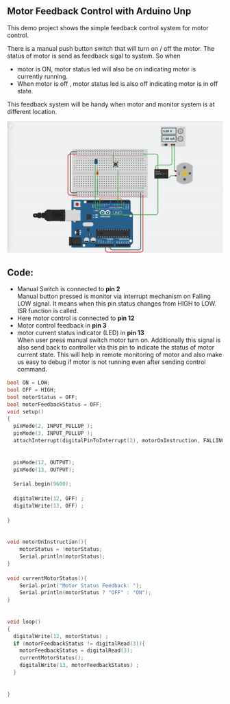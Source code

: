 ## Motor Feedback Control with Arduino Unp

This demo project shows the simple feedback control system for motor control. 

There is a manual push button switch that will turn on / off the motor. The status of motor is send as feedback sigal to system. So when 
- motor is ON, motor status led will also be on indicating motor is currently running. 
- When motor is off , motor status led is also off indicating motor is in off state.

This feedback system will be handy when motor and monitor system is at different location.

![motor_feedback](./motor_feedback.gif)


## Code:

- Manual Switch is connected to **pin 2** <br> Manual button pressed is monitor via interrupt mechanism on Falling LOW signal. It means when this pin status changes from HIGH to LOW. ISR function is called.
- Here motor control is connected to **pin 12**
- Motor control feedback in **pin 3** 
- motor current status indicator (LED) in **pin 13** <br> When user press manual switch motor turn on. Additionally this signal is also send back to controller via this pin to indicate the status of motor current state. This will help in remote monitoring of motor and also make us easy to debug if motor is not running even after sending control command.



```c
bool ON = LOW;
bool OFF = HIGH;
bool motorStatus = OFF;
bool motorFeedbackStatus = OFF;
void setup()
{ 
  pinMode(2, INPUT_PULLUP );
  pinMode(3, INPUT_PULLUP );
  attachInterrupt(digitalPinToInterrupt(2), motorOnInstruction, FALLING );
 
  
  pinMode(12, OUTPUT);
  pinMode(13, OUTPUT);
  
  Serial.begin(9600);  
  
  digitalWrite(12, OFF) ;
  digitalWrite(13, OFF) ;
  
}


void motorOnInstruction(){
	motorStatus = !motorStatus;
    Serial.println(motorStatus);
}

void currentMotorStatus(){
  	Serial.print("Motor Status Feedback: ");
	Serial.println(motorStatus ? "OFF" : "ON");
}


void loop()
{
  digitalWrite(12, motorStatus) ;
  if (motorFeedbackStatus != digitalRead(3)){
  	motorFeedbackStatus = digitalRead(3);
    currentMotorStatus();
    digitalWrite(13, motorFeedbackStatus) ;
  }
  
  
}
```
